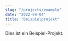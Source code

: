 ```yaml
---
slug: "/projects/example"
date: "2022-08-04"
title: "Beispielprojekt"
---
```

Dies ist ein Beispiel-Projekt.
